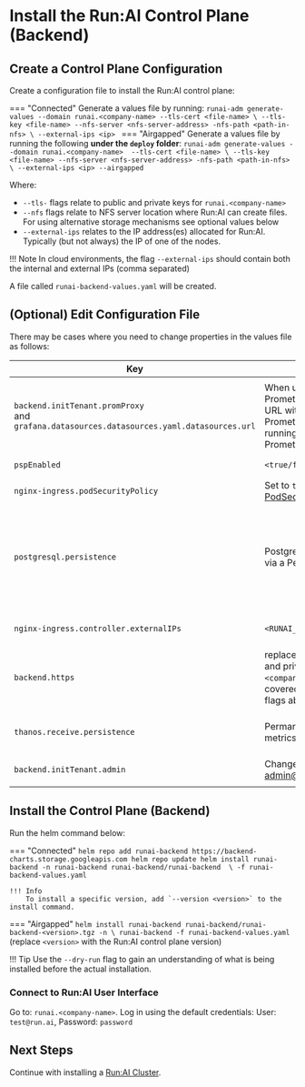 
# Install the Run:AI Control Plane (Backend) 

## Create a Control Plane Configuration

Create a configuration file to install the Run:AI control plane:

=== "Connected"
    Generate a values file by running:
    ```
    runai-adm generate-values --domain runai.<company-name> --tls-cert <file-name> \
        --tls-key <file-name> --nfs-server <nfs-server-address> -nfs-path <path-in-nfs> \
        --external-ips <ip> 
    ```
=== "Airgapped"
    Generate a values file by running the following __under the `deploy` folder__:
    ```
    runai-adm generate-values --domain runai.<company-name>  --tls-cert <file-name> \
        --tls-key <file-name> --nfs-server <nfs-server-address> -nfs-path <path-in-nfs> \
        --external-ips <ip> --airgapped
    ```

Where:

* `--tls-` flags relate to public and private keys for `runai.<company-name>`
* `--nfs` flags relate to NFS server location where Run:AI can create files. For using alternative storage mechanisms see optional values below 
* `--external-ips` relates to the IP address(es) allocated for Run:AI. Typically (but not always) the IP of one of the nodes. 

!!! Note
    In cloud environments, the flag `--external-ips` should contain both the internal and external IPs (comma separated)


A file called `runai-backend-values.yaml` will be created.

## (Optional) Edit Configuration File

There may be cases where you need to change properties in the values file as follows:

|  Key     |   Change   | Description |
|----------|----------|-------------| 
||||
| `backend.initTenant.promProxy` <br> and <br> `grafana.datasources.datasources.yaml.datasources.url` | When using an existing Promethues service, replace this URL with the URL of the existing Prometheus service (obtain by running `kubectl get svc` on the Prometheus namespace) | Internal URL to Promethues server |
| `pspEnabled` | `<true/false>` | Set to `true` if using [PodSecurityPolicy](https://kubernetes.io/docs/concepts/policy/pod-security-policy/){target=_blank} | 
| `nginx-ingress.podSecurityPolicy` |  Set to `true` if using [PodSecurityPolicy](https://kubernetes.io/docs/concepts/policy/pod-security-policy/){target=_blank} |
| `postgresql.persistence` | PostgreSQL permanent storage via a Persistent Volume.  | You can either use `storageClassName` to create a PV automatically or set `nfs.server` and `nfs.path` to provide the network file storage for the PV. The folder in the path should be pre-created and have full access rights. This key is now covered under the runai-adm flags above |
| `nginx-ingress.controller.externalIPs` | `<RUNAI_IP_ADDRESS>` | IP address allocated for Run:AI. This key is now covered under the runai-adm flags above  |
| `backend.https` | replace `key` and `crt` with public and private keys for `runai.<company-name>`. This key is now covered under the runai-adm flags above|
| `thanos.receive.persistence` | Permanent storage for Run:AI metrics | See Postgresql persistence above. Can use the same location. This key is now covered under the runai-adm flags above |
| `backend.initTenant.admin` | Change password for admin@run.ai | This user is the master Control Plane administrator | 
|<img width=1300/>|||



## Install the Control Plane (Backend)

Run the helm command below:


=== "Connected"
    ```
    helm repo add runai-backend https://backend-charts.storage.googleapis.com
    helm repo update
    helm install runai-backend -n runai-backend runai-backend/runai-backend  \
        -f runai-backend-values.yaml
    ```

    !!! Info
        To install a specific version, add `--version <version>` to the install command.

=== "Airgapped"
    ```
    helm install runai-backend runai-backend/runai-backend-<version>.tgz -n \
        runai-backend -f runai-backend-values.yaml 
    ```
    (replace `<version>` with the Run:AI control plane version)

!!! Tip
    Use the  `--dry-run` flag to gain an understanding of what is being installed before the actual installation. 

### Connect to Run:AI User Interface

Go to: `runai.<company-name>`. Log in using the default credentials: User: `test@run.ai`, Password: `password`
<!-- 
### (Optional) LDAP Configuration

Follow the [LDAP Integration](ldap-integration.md) instructions. -->

## Next Steps

Continue with installing a [Run:AI Cluster](cluster.md).

